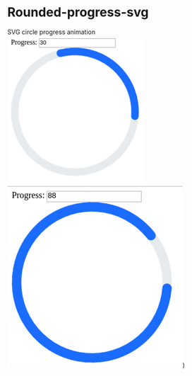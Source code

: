# Rounded-progress-svg
SVG circle progress animation
![alt tag](https://github.com/wwiechorek/Rounded-progress-svg/blob/master/preview30.png?raw=true)
![alt tag](https://github.com/wwiechorek/Rounded-progress-svg/blob/master/preview88.png?raw=true))

